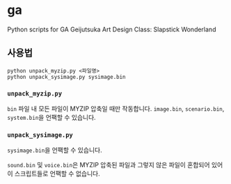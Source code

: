 # ga
Python scripts for GA Geijutsuka Art Design Class: Slapstick Wonderland

## 사용법

```
python unpack_myzip.py <파일명>
python unpack_sysimage.py sysimage.bin
```

### `unpack_myzip.py`
`bin` 파일 내 모든 파일이 MYZIP 압축일 때만 작동합니다. `image.bin`, `scenario.bin`, `system.bin`을 언팩할 수 있습니다.

### `unpack_sysimage.py`
`sysimage.bin`을 언팩할 수 있습니다.

`sound.bin` 및 `voice.bin`은 MYZIP 압축된 파일과 그렇지 않은 파일이 혼합되어 있어 이 스크립트들로 언팩할 수 없습니다.
